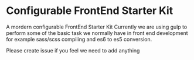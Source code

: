 # Configurable FrontEnd Starter Kit
A mordern configurable FrontEnd Starter Kit
Currently we are using gulp to perform some of the basic task we normally have in front end development for example sass/scss compiling and es6 to es5 conversion.

Please create issue if you feel we need to add anything
